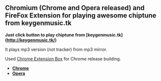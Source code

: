 Chromium (Chrome and Opera released) and FireFox Extension for playing awesome chiptune from keygenmusic.tk
--------------------------------------------------------------------------------------------------

**Just click button to play chiptune from [keygenmusic.tk] (http://keygenmusic.tk/)**

It plays mp3 version (not tracker) from mp3 mirror.


Used [Chrome Extension Box](https://github.com/onikienko/chrome-extensions-box) for Chrome release building.

- **[Chrome](https://chrome.google.com/webstore/detail/keygenjukebox-play-button/olephdnjkkjiidgifanfiimkbbcaogid)**
- **[Opera](https://addons.opera.com/ru/extensions/details/keygenjukebox-play-button/)**
